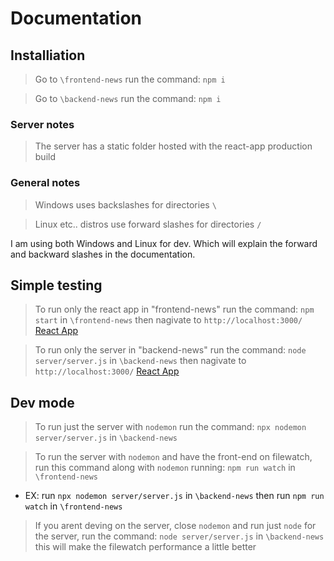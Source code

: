 # Documentation

## Installiation
> Go to `\frontend-news` run the command: `npm i`

> Go to `\backend-news` run the command: `npm i`

### Server notes
> The server has a static folder hosted with the react-app production build

### General notes
> Windows uses backslashes for directories `\`

> Linux etc.. distros use forward slashes for directories `/`

I am using both Windows and Linux for dev. Which will explain the forward and backward slashes in the documentation.

## Simple testing
> To run only the react app in "frontend-news" run the command: `npm start` in `\frontend-news` then nagivate to `http://localhost:3000/` [React App](http://localhost:3000/)

> To run only the server in "backend-news" run the command: `node server/server.js` in `\backend-news` then nagivate to `http://localhost:3000/` [React App](http://localhost:3000/)

## Dev mode
> To run just the server with `nodemon` run the command: `npx nodemon server/server.js` in `\backend-news`

> To run the server with `nodemon` and have the front-end on filewatch, run this command along with `nodemon` running: `npm run watch` in `\frontend-news`
* EX: run `npx nodemon server/server.js` in `\backend-news` then run `npm run watch` in `\frontend-news`

> If you arent deving on the server, close `nodemon` and run just `node` for the server, run the command: `node server/server.js` in `\backend-news` this will make the filewatch performance a little better

